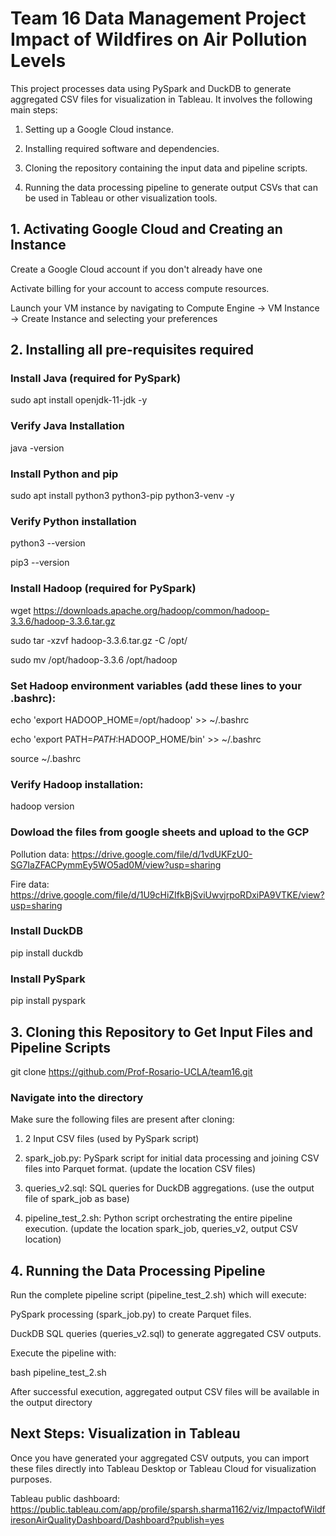 # Team 16 Data Management Project Impact of Wildfires on Air Pollution Levels

This project processes data using PySpark and DuckDB to generate aggregated CSV files for visualization in Tableau. It involves the following main steps:

1. Setting up a Google Cloud instance.

2. Installing required software and dependencies.

3. Cloning the repository containing the input data and pipeline scripts.

4. Running the data processing pipeline to generate output CSVs that can be used in Tableau or other visualization tools.

## 1. Activating Google Cloud and Creating an Instance

Create a Google Cloud account if you don't already have one

Activate billing for your account to access compute resources.

Launch your VM instance by navigating to Compute Engine -> VM Instance -> Create Instance and selecting your preferences

## 2. Installing all pre-requisites required

### Install Java (required for PySpark)

sudo apt install openjdk-11-jdk -y

### Verify Java Installation

java -version

### Install Python and pip

sudo apt install python3 python3-pip python3-venv -y

### Verify Python installation

python3 --version 

pip3 --version

### Install Hadoop (required for PySpark)

wget https://downloads.apache.org/hadoop/common/hadoop-3.3.6/hadoop-3.3.6.tar.gz

sudo tar -xzvf hadoop-3.3.6.tar.gz -C /opt/

sudo mv /opt/hadoop-3.3.6 /opt/hadoop

### Set Hadoop environment variables (add these lines to your .bashrc):

echo 'export HADOOP_HOME=/opt/hadoop' >> ~/.bashrc

echo 'export PATH=$PATH:$HADOOP_HOME/bin' >> ~/.bashrc

source ~/.bashrc

### Verify Hadoop installation:

hadoop version

### Dowload the files from google sheets and upload to the GCP

Pollution data: https://drive.google.com/file/d/1vdUKFzU0-SG7IaZFACPymmEy5WO5ad0M/view?usp=sharing

Fire data: https://drive.google.com/file/d/1U9cHiZIfkBjSviUwvjrpoRDxiPA9VTKE/view?usp=sharing

### Install DuckDB
pip install duckdb

### Install PySpark
pip install pyspark

## 3. Cloning this Repository to Get Input Files and Pipeline Scripts

git clone https://github.com/Prof-Rosario-UCLA/team16.git

### Navigate into the directory 

Make sure the following files are present after cloning:

1. 2 Input CSV files (used by PySpark script)

2. spark_job.py: PySpark script for initial data processing and joining CSV files into Parquet format. (update the location CSV files)

3. queries_v2.sql: SQL queries for DuckDB aggregations. (use the output file of spark_job as base)

4. pipeline_test_2.sh: Python script orchestrating the entire pipeline execution. (update the location spark_job, queries_v2, output CSV location)

## 4. Running the Data Processing Pipeline

Run the complete pipeline script (pipeline_test_2.sh) which will execute:

PySpark processing (spark_job.py) to create Parquet files.

DuckDB SQL queries (queries_v2.sql) to generate aggregated CSV outputs.

Execute the pipeline with:

bash pipeline_test_2.sh

After successful execution, aggregated output CSV files will be available in the output directory

## Next Steps: Visualization in Tableau

Once you have generated your aggregated CSV outputs, you can import these files directly into Tableau Desktop or Tableau Cloud for visualization purposes.

Tableau public dashboard: https://public.tableau.com/app/profile/sparsh.sharma1162/viz/ImpactofWildfiresonAirQualityDashboard/Dashboard?publish=yes
